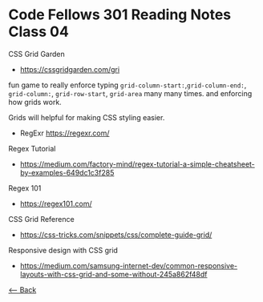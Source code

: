 # Code Fellows 301 Reading Notes Class 04

CSS Grid Garden

- https://cssgridgarden.com/gri

fun game to really enforce typing `grid-column-start:`,`grid-column-end:`, `grid-column:`, `grid-row-start`, `grid-area`  many many times.  and enforcing how grids work.

Grids will helpful for making CSS styling easier.

- RegExr
https://regexr.com/

Regex Tutorial

- https://medium.com/factory-mind/regex-tutorial-a-simple-cheatsheet-by-examples-649dc1c3f285

Regex 101

- https://regex101.com/

CSS Grid Reference

- https://css-tricks.com/snippets/css/complete-guide-grid/

Responsive design with CSS grid

- https://medium.com/samsung-internet-dev/common-responsive-layouts-with-css-grid-and-some-without-245a862f48df


[<-- Back](README.md)